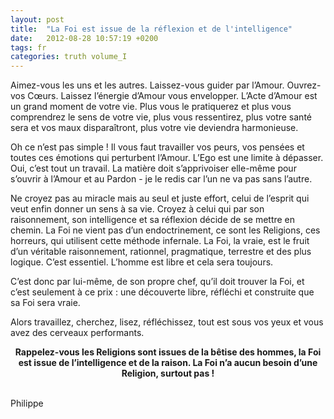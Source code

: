```yaml
---
layout: post
title:  "La Foi est issue de la réflexion et de l'intelligence"
date:   2012-08-28 10:57:19 +0200
tags: fr
categories: truth volume_I
---
```

Aimez-vous les uns et les autres. Laissez-vous guider par l’Amour. Ouvrez-vos Cœurs. Laissez l’énergie d’Amour vous envelopper. L’Acte d’Amour est un grand moment de votre vie. Plus vous le pratiquerez et plus vous comprendrez le sens de votre vie, plus vous ressentirez, plus votre santé sera et vos maux disparaîtront, plus votre vie deviendra harmonieuse.

Oh ce n’est pas simple ! Il vous faut travailler vos peurs, vos pensées et toutes ces émotions qui perturbent l’Amour. L’Ego est une limite à dépasser. Oui, c’est tout un travail. La matière doit s’apprivoiser elle-même pour s’ouvrir à l’Amour et au Pardon - je le redis car l’un ne va pas sans l’autre.

Ne croyez pas au miracle mais au seul et juste effort, celui de l’esprit qui veut enfin donner un sens à sa vie. Croyez à celui qui par son raisonnement, son intelligence et sa réflexion décide de se mettre en chemin. La Foi ne vient pas d’un endoctrinement, ce sont les Religions, ces horreurs, qui utilisent cette méthode infernale. La Foi, la vraie, est le fruit d’un véritable raisonnement, rationnel, pragmatique, terrestre et des plus logique. C’est essentiel. L’homme est libre et cela sera toujours. 

C’est donc par lui-même, de son propre chef, qu’il doit trouver la Foi, et c’est seulement à ce prix : une découverte libre, réfléchi et construite que sa Foi sera vraie.

Alors travaillez, cherchez, lisez, réfléchissez, tout est sous vos yeux et vous avez des cerveaux performants.

<center><strong>Rappelez-vous les Religions sont issues de la bêtise des hommes, la Foi est issue de l’intelligence et de la raison. La Foi n’a aucun besoin d’une Religion, surtout pas !</strong></center>
<br>

Philippe

<!-- 
Ce(tte) œuvre est mise à disposition selon les termes de la Licence Creative Commons Attribution - Pas d’Utilisation Commerciale 4.0 International.
-->